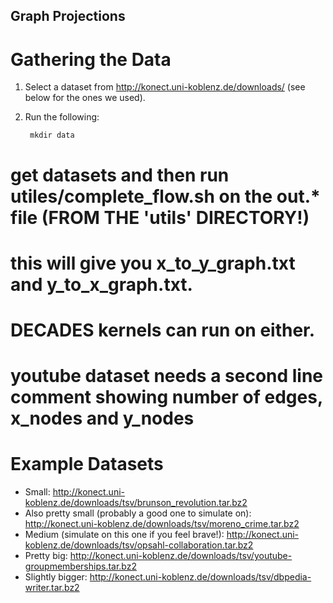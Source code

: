 ## Graph Projections 

# Gathering the Data
1. Select a dataset from http://konect.uni-koblenz.de/downloads/ (see below for the ones we used).
2. Run the following:

        mkdir data

# get datasets and then run utiles/complete_flow.sh on the out.* file (FROM THE 'utils' DIRECTORY!)
# this will give you x_to_y_graph.txt and y_to_x_graph.txt.
# DECADES kernels can run on either.

# youtube dataset needs a second line comment showing number of edges, x_nodes and y_nodes

# Example Datasets
- Small: http://konect.uni-koblenz.de/downloads/tsv/brunson_revolution.tar.bz2
- Also pretty small (probably a good one to simulate on): http://konect.uni-koblenz.de/downloads/tsv/moreno_crime.tar.bz2
- Medium (simulate on this one if you feel brave!): http://konect.uni-koblenz.de/downloads/tsv/opsahl-collaboration.tar.bz2
- Pretty big: http://konect.uni-koblenz.de/downloads/tsv/youtube-groupmemberships.tar.bz2
- Slightly bigger: http://konect.uni-koblenz.de/downloads/tsv/dbpedia-writer.tar.bz2
